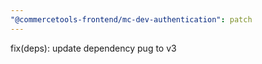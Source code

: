 ```yaml
---
"@commercetools-frontend/mc-dev-authentication": patch
---
```


fix(deps): update dependency pug to v3
